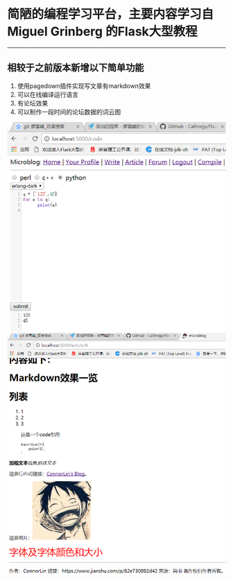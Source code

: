 # 简陋的编程学习平台，主要内容学习自 Miguel Grinberg 的Flask大型教程
***

## 相较于之前版本新增以下简单功能

1. 使用pagedown插件实现写文章有markdown效果
2. 可以在线编译运行语言
3. 有论坛效果
4. 可以制作一段时间的论坛数据的词云图

![markdown](https://github.com/Callmejp/Flaskr/blob/master/2.PNG)    
![compile](https://github.com/Callmejp/Flaskr/blob/master/3.PNG)   